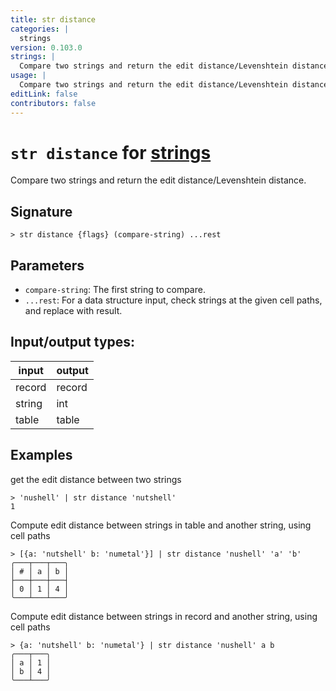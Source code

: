 ```yaml
---
title: str distance
categories: |
  strings
version: 0.103.0
strings: |
  Compare two strings and return the edit distance/Levenshtein distance.
usage: |
  Compare two strings and return the edit distance/Levenshtein distance.
editLink: false
contributors: false
---
```

<!-- This file is automatically generated. Please edit the command in https://github.com/nushell/nushell instead. -->

# `str distance` for [strings](/commands/categories/strings.md)

<div class='command-title'>Compare two strings and return the edit distance&#x2f;Levenshtein distance.</div>

## Signature

```> str distance {flags} (compare-string) ...rest```

## Parameters

 -  `compare-string`: The first string to compare.
 -  `...rest`: For a data structure input, check strings at the given cell paths, and replace with result.


## Input/output types:

| input  | output |
| ------ | ------ |
| record | record |
| string | int    |
| table  | table  |
## Examples

get the edit distance between two strings
```nu
> 'nushell' | str distance 'nutshell'
1
```

Compute edit distance between strings in table and another string, using cell paths
```nu
> [{a: 'nutshell' b: 'numetal'}] | str distance 'nushell' 'a' 'b'
╭───┬───┬───╮
│ # │ a │ b │
├───┼───┼───┤
│ 0 │ 1 │ 4 │
╰───┴───┴───╯

```

Compute edit distance between strings in record and another string, using cell paths
```nu
> {a: 'nutshell' b: 'numetal'} | str distance 'nushell' a b
╭───┬───╮
│ a │ 1 │
│ b │ 4 │
╰───┴───╯
```
